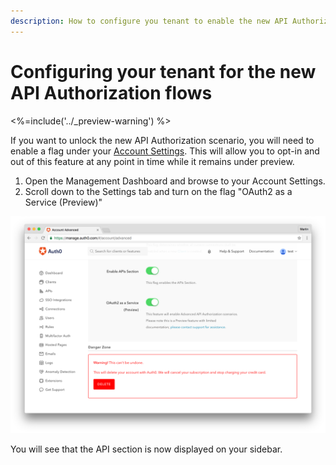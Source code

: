 ```yaml
---
description: How to configure you tenant to enable the new API Authorization Flows
---
```


# Configuring your tenant for the new API Authorization flows
<%=include('../_preview-warning') %>

If you want to unlock the new API Authorization scenario, you will need to enable a flag under your [Account Settings](${manage_url}/#/account/advanced). This will allow you to opt-in and out of this feature at any point in time while it remains under preview.

1. Open the Management Dashboard and browse to your Account Settings.
1. Scroll down to the Settings tab and turn on the flag "OAuth2 as a Service (Preview)"

  ![](/media/articles/api-auth/account-settings.png)

You will see that the API section is now displayed on your sidebar.
